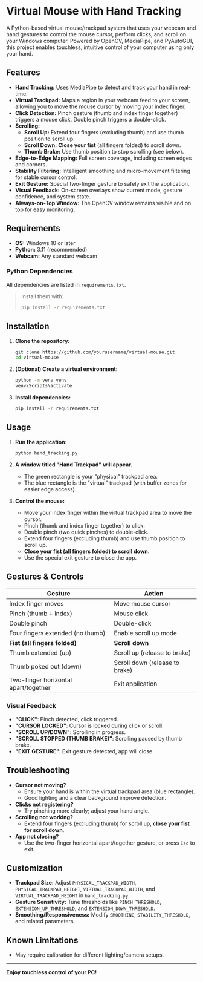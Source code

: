 # Virtual Mouse with Hand Tracking

A Python-based virtual mouse/trackpad system that uses your webcam and hand gestures to control the mouse cursor, perform clicks, and scroll on your Windows computer. Powered by OpenCV, MediaPipe, and PyAutoGUI, this project enables touchless, intuitive control of your computer using only your hand.

## Features

- **Hand Tracking:** Uses MediaPipe to detect and track your hand in real-time.
- **Virtual Trackpad:** Maps a region in your webcam feed to your screen, allowing you to move the mouse cursor by moving your index finger.
- **Click Detection:** Pinch gesture (thumb and index finger together) triggers a mouse click. Double pinch triggers a double-click.
- **Scrolling:**
  - **Scroll Up:** Extend four fingers (excluding thumb) and use thumb position to scroll up.
  - **Scroll Down:** **Close your fist** (all fingers folded) to scroll down.
  - **Thumb Brake:** Use thumb position to stop scrolling (see below).
- **Edge-to-Edge Mapping:** Full screen coverage, including screen edges and corners.
- **Stability Filtering:** Intelligent smoothing and micro-movement filtering for stable cursor control.
- **Exit Gesture:** Special two-finger gesture to safely exit the application.
- **Visual Feedback:** On-screen overlays show current mode, gesture confidence, and system state.
- **Always-on-Top Window:** The OpenCV window remains visible and on top for easy monitoring.

## Requirements

- **OS:** Windows 10 or later
- **Python:** 3.11 (recommended)
- **Webcam:** Any standard webcam

### Python Dependencies

All dependencies are listed in `requirements.txt`.

> Install them with:
> ```bash
> pip install -r requirements.txt
> ```

## Installation

1. **Clone the repository:**
   ```bash
   git clone https://github.com/yourusername/virtual-mouse.git
   cd virtual-mouse
   ```

2. **(Optional) Create a virtual environment:**
   ```bash
   python -m venv venv
   venv\Scripts\activate
   ```

3. **Install dependencies:**
   ```bash
   pip install -r requirements.txt
   ```

## Usage

1. **Run the application:**
   ```bash
   python hand_tracking.py
   ```

2. **A window titled "Hand Trackpad" will appear.**
   - The green rectangle is your "physical" trackpad area.
   - The blue rectangle is the "virtual" trackpad (with buffer zones for easier edge access).

3. **Control the mouse:**
   - Move your index finger within the virtual trackpad area to move the cursor.
   - Pinch (thumb and index finger together) to click.
   - Double pinch (two quick pinches) to double-click.
   - Extend four fingers (excluding thumb) and use thumb position to scroll up.
   - **Close your fist (all fingers folded) to scroll down.**
   - Use the special exit gesture to close the app.

## Gestures & Controls

| Gesture                                 | Action                        |
|------------------------------------------|-------------------------------|
| Index finger moves                       | Move mouse cursor             |
| Pinch (thumb + index)                    | Mouse click                   |
| Double pinch                             | Double-click                  |
| Four fingers extended (no thumb)         | Enable scroll up mode         |
| **Fist (all fingers folded)**            | **Scroll down**               |
| Thumb extended (up)                      | Scroll up (release to brake)  |
| Thumb poked out (down)                   | Scroll down (release to brake)|
| Two-finger horizontal apart/together     | Exit application              |

### Visual Feedback

- **"CLICK"**: Pinch detected, click triggered.
- **"CURSOR LOCKED"**: Cursor is locked during click or scroll.
- **"SCROLL UP/DOWN"**: Scrolling in progress.
- **"SCROLL STOPPED (THUMB BRAKE)"**: Scrolling paused by thumb brake.
- **"EXIT GESTURE"**: Exit gesture detected, app will close.

## Troubleshooting

- **Cursor not moving?**
  - Ensure your hand is within the virtual trackpad area (blue rectangle).
  - Good lighting and a clear background improve detection.
- **Clicks not registering?**
  - Try pinching more clearly; adjust your hand angle.
- **Scrolling not working?**
  - Extend four fingers (excluding thumb) for scroll up, **close your fist for scroll down**.
- **App not closing?**
  - Use the two-finger horizontal apart/together gesture, or press `Esc` to exit.

## Customization

- **Trackpad Size:** Adjust `PHYSICAL_TRACKPAD_WIDTH`, `PHYSICAL_TRACKPAD_HEIGHT`, `VIRTUAL_TRACKPAD_WIDTH`, and `VIRTUAL_TRACKPAD_HEIGHT` in `hand_tracking.py`.
- **Gesture Sensitivity:** Tune thresholds like `PINCH_THRESHOLD`, `EXTENSION_UP_THRESHOLD`, and `EXTENSION_DOWN_THRESHOLD`.
- **Smoothing/Responsiveness:** Modify `SMOOTHING`, `STABILITY_THRESHOLD`, and related parameters.

## Known Limitations

- May require calibration for different lighting/camera setups.

---

**Enjoy touchless control of your PC!** 
